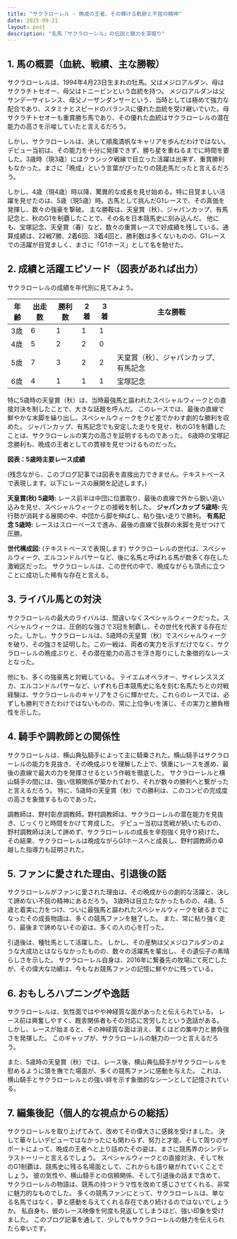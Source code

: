 ```yaml
---
title: "サクラローレル - 晩成の王者、その輝ける軌跡と不屈の精神"
date: 2025-09-21
layout: post
description: "名馬『サクラローレル』の伝説と魅力を深堀り"
---
```


## 1. 馬の概要（血統、戦績、主な勝鞍）

サクラローレルは、1994年4月23日生まれの牡馬。父はメジロアルダン、母はサクラチトセオー、母父はトニービンという血統を持つ。  メジロアルダンは父サンデーサイレンス、母父ノーザンダンサーという、当時としては極めて強力な配合であり、スタミナとスピードのバランスに優れた血統を受け継いでいた。母サクラチトセオーも重賞勝ち馬であり、その優れた血統はサクラローレルの潜在能力の高さを示唆していたと言えるだろう。

しかし、サクラローレルは、決して順風満帆なキャリアを歩んだわけではない。デビュー当初は、その能力を十分に発揮できず、勝ち星を重ねるまでに時間を要した。3歳時（現3歳）にはクラシック戦線で目立った活躍は出来ず、重賞勝利もなかった。まさに「晩成」という言葉がぴったりの競走馬だったと言えるだろう。

しかし、4歳（現4歳）時以降、驚異的な成長を見せ始める。特に目覚ましい活躍を見せたのは、5歳（現5歳）時。古馬として挑んだG1レースで、その真価を発揮し、数々の強豪を撃破。  主な勝鞍は、天皇賞（秋）、ジャパンカップ、有馬記念と、秋のG1を制覇したことで、その名を日本競馬史に刻み込んだ。  他にも、宝塚記念、天皇賞（春）など、数々の重賞レースで好成績を残している。通算成績は、22戦7勝、2着6回、3着4回と、勝利数は多くないものの、G1レースでの活躍が目覚ましく、まさに「G1ホース」として名を馳せた。


## 2. 成績と活躍エピソード（図表があれば出力）

サクラローレルの成績を年代別に見てみよう。

| 年齢 | 出走数 | 勝利数 | 2着 | 3着 | 主な勝鞍 |
|---|---|---|---|---|---|
| 3歳 | 6 | 1 | 1 | 1 |  |
| 4歳 | 5 | 2 | 2 | 0 |  |
| 5歳 | 7 | 3 | 2 | 2 | 天皇賞（秋）、ジャパンカップ、有馬記念 |
| 6歳 | 4 | 1 | 1 | 1 | 宝塚記念 |

特に5歳時の天皇賞（秋）は、当時最強馬と謳われたスペシャルウィークとの直接対決を制したことで、大きな話題を呼んだ。  このレースでは、最後の直線で鮮やかな末脚を繰り出し、スペシャルウィークをクビ差でかわす劇的な勝利を収めた。  ジャパンカップ、有馬記念でも安定した走りを見せ、秋のG1を制覇したことは、サクラローレルの実力の高さを証明するものであった。  6歳時の宝塚記念勝利も、晩成の王者としての貫禄を見せつけるものだった。


**図表：5歳時主要レース成績**

(残念ながら、このブログ記事では図表を直接出力できません。テキストベースで表現します。以下にレースの展開を記述します。)

**天皇賞(秋) 5歳時:**  レース前半は中団に位置取り、最後の直線で外から鋭い追い込みを見せ、スペシャルウィークとの接戦を制した。
**ジャパンカップ 5歳時:**  先行勢が消耗する展開の中、中団から脚を伸ばし、粘り強い走りで勝利。
**有馬記念 5歳時:**  レースはスローペースで進み、最後の直線で抜群の末脚を見せつけて圧勝。

**世代構成図:** (テキストベースで表現します)  サクラローレルの世代は、スペシャルウィーク、エルコンドルパサーなど、後に名馬と呼ばれる馬が数多く存在した激戦区だった。  サクラローレルは、この世代の中で、晩成ながらも頂点に立つことに成功した稀有な存在と言える。


## 3. ライバル馬との対決

サクラローレルの最大のライバルは、間違いなくスペシャルウィークだった。スペシャルウィークは、圧倒的な強さで3冠を制覇し、その世代を代表する存在だった。しかし、サクラローレルは、5歳時の天皇賞（秋）でスペシャルウィークを破り、その強さを証明した。この一戦は、両者の実力を示すだけでなく、サクラローレルの晩成ぶりと、その潜在能力の高さを浮き彫りにした象徴的なレースとなった。

他にも、多くの強豪馬と対戦している。  テイエムオペラオー、サイレンススズカ、エルコンドルパサーなど、いずれも日本競馬史に名を刻む名馬たちとの対戦経験は、サクラローレルのキャリアをさらに輝かせた。これらのレースでは、必ずしも勝利できたわけではないものの、常に上位争いを演じ、その実力と勝負根性を示した。


## 4. 騎手や調教師との関係性

サクラローレルは、横山典弘騎手によって主に騎乗された。横山騎手はサクラローレルの能力を見抜き、その晩成ぶりを理解した上で、慎重にレースを進め、最後の直線で最大の力を発揮させるという作戦を徹底した。  サクラローレルと横山騎手の間には、強い信頼関係が築かれており、それが数々の勝利へと繋がったと言えるだろう。  特に、5歳時の天皇賞（秋）での勝利は、このコンビの完成度の高さを象徴するものであった。

調教師は、野村彰彦調教師。野村調教師は、サクラローレルの潜在能力を見抜き、じっくりと時間をかけて育成した。  デビュー当初は苦戦が続いたものの、野村調教師は決して諦めず、サクラローレルの成長を辛抱強く見守り続けた。  その結果、サクラローレルは晩成ながらG1ホースへと成長し、野村調教師の卓越した指導力も証明された。


## 5. ファンに愛された理由、引退後の話

サクラローレルがファンに愛された理由は、その晩成からの劇的な活躍と、決して諦めない不屈の精神にあるだろう。  3歳時は目立たなかったものの、4歳、5歳と着実に力をつけ、ついに最強馬と謳われたスペシャルウィークを破るまでになったその成長物語は、多くの競馬ファンを魅了した。  また、常に粘り強く走り、最後まで諦めないその姿は、多くの人の心を打った。

引退後は、種牡馬として活躍した。  しかし、その産駒は父メジロアルダンのような大成功とはならなかったものの、数々の活躍馬を輩出し、その遺伝子の素晴らしさを示した。  サクラローレル自身は、2016年に繋養先の牧場にて死亡したが、その偉大な功績は、今もなお競馬ファンの記憶に鮮やかに残っている。


## 6. おもしろハプニングや逸話

サクラローレルは、気性面ではやや神経質な面があったと伝えられている。  レース前は興奮しやすく、厩舎関係者もその対応に苦労したという逸話がある。  しかし、レースが始まると、その神経質な面は消え、驚くほどの集中力と勝負強さを発揮した。  このギャップが、サクラローレルの魅力の一つと言えるだろう。

また、5歳時の天皇賞（秋）では、レース後、横山典弘騎手がサクラローレルを慰めるように頭を撫でた場面が、多くの競馬ファンに感動を与えた。  これは、横山騎手とサクラローレルとの強い絆を示す象徴的なシーンとして記憶されている。


## 7. 編集後記（個人的な視点からの総括）

サクラローレルを取り上げてみて、改めてその偉大さに感銘を受けました。  決して華々しいデビューではなかったにも関わらず、努力と才能、そして周りのサポートによって、晩成の王者へと上り詰めたその姿は、まさに競馬界のシンデレラストーリーと言えるでしょう。  スペシャルウィークとの直接対決、そして秋のG1制覇は、競馬史に残る名場面として、これからも語り継がれていくことでしょう。  彼の気性や、横山騎手との信頼関係、そして引退後の話まで含めて、サクラローレルの物語は、競馬の持つドラマ性を改めて感じさせてくれる、非常に魅力的なものでした。  多くの競馬ファンにとって、サクラローレルは、単なる名馬ではなく、夢と感動を与えてくれる存在であり続けるのではないでしょうか。  私自身も、彼のレース映像を何度も見返してしまうほど、強い印象を受けました。  このブログ記事を通して、少しでもサクラローレルの魅力を伝えられたら幸いです。
